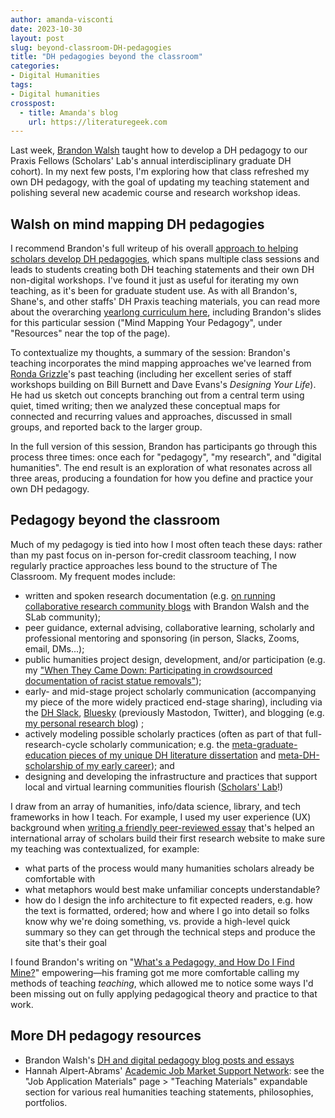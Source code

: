 ```yaml
---
author: amanda-visconti
date: 2023-10-30
layout: post
slug: beyond-classroom-DH-pedagogies
title: "DH pedagogies beyond the classroom"
categories:
- Digital Humanities
tags:
- Digital humanities
crosspost:
  - title: Amanda's blog
    url: https://literaturegeek.com
---
```


Last week, [Brandon Walsh](https://scholarslab.lib.virginia.edu/people/brandon-walsh/) taught how to develop a DH pedagogy to our Praxis Fellows (Scholars' Lab's annual interdisciplinary graduate DH cohort). In my next few posts, I'm exploring how that class refreshed my own DH pedagogy, with the goal of updating my teaching statement and polishing several new academic course and research workshop ideas.

## Walsh on mind mapping DH pedagogies
I recommend Brandon's full writeup of his overall [approach to helping scholars develop DH pedagogies](https://scholarslab.lib.virginia.edu/blog/a-praxis-oriented-introduction-to-digital-pedagogy/), which spans multiple class sessions and leads to students creating both DH teaching statements and their own DH non-digital workshops. I've found it just as useful for iterating my own teaching, as it's been for graduate student use. As with all Brandon's, Shane's, and other staffs' DH Praxis teaching materials, you can read more about the overarching [yearlong curriculum here](https://praxis.scholarslab.org/curriculum/2023-2024/), including Brandon's slides for this particular session ("Mind Mapping Your Pedagogy", under "Resources" near the top of the page).

To contextualize my thoughts, a summary of the session: Brandon's teaching incorporates the mind mapping approaches we've learned from [Ronda Grizzle](https://scholarslab.lib.virginia.edu/people/ronda-grizzle/)'s past teaching (including her excellent series of staff workshops building on Bill Burnett and Dave Evans's *Designing Your Life*). He had us sketch out concepts branching out from a central term using quiet, timed writing; then we analyzed these conceptual maps for connected and recurring values and approaches, discussed in small groups, and reported back to the larger group. 

In the full version of this session, Brandon has participants go through this process three times: once each for "pedagogy", "my research", and "digital humanities". The end result is an exploration of what resonates across all three areas, producing a foundation for how you define and practice your own DH pedagogy. 

## Pedagogy beyond the classroom
Much of my pedagogy is tied into how I most often teach these days: rather than my past focus on in-person for-credit classroom teaching, I now regularly practice approaches less bound to the structure of The Classroom. My frequent modes include:
- written and spoken research documentation (e.g. [on running collaborative research community blogs](https://programminghistorian.org/en/lessons/collaborative-blog-with-jekyll-github) with Brandon Walsh and the SLab community);
- peer guidance, external advising, collaborative learning, scholarly and professional mentoring and sponsoring (in person, Slacks, Zooms, email, DMs...);
- public humanities project design, development, and/or participation (e.g. my ["When They Came Down: Participating in crowdsourced documentation of racist statue removals"](https://scholarslab.lib.virginia.edu/blog/participating-in-statue-removal-history-crowdsourcing/)); 
- early- and mid-stage project scholarly communication (accompanying my piece of the more widely practiced end-stage sharing), including via the [DH Slack](https://tinyurl.com/DHSlack), [Bluesky](https://bsky.app/profile/literaturegeek.bsky.social) (previously Mastodon, Twitter), and blogging (e.g. [my personal research blog](https://literaturegeek.com/)) ; 
- actively modeling possible scholarly practices (often as part of that full-research-cycle scholarly communication; e.g. the [meta-graduate-education pieces of my unique DH literature dissertation](http://literaturegeek.com/tag/dissertation) and [meta-DH-scholarship of my early career](http://literaturegeek.com/tag/purdue-dh)); and 
- designing and developing the infrastructure and practices that support local and virtual learning communities flourish ([Scholars' Lab](https://scholarslab.lib.virginia.edu/)!)

I draw from an array of humanities, info/data science, library, and tech frameworks in how I teach. For example, I used my user experience (UX) background when [writing a friendly peer-reviewed essay](https://programminghistorian.org/en/lessons/building-static-sites-with-jekyll-github-pages) that's helped an international array of scholars build their first research website to make sure my teaching was contextualized, for example:
* what parts of the process would many humanities scholars already be comfortable with
* what metaphors would best make unfamiliar concepts understandable? 
* how do I design the info architecture to fit expected readers, e.g. how the text is formatted, ordered; how and where I go into detail so folks know why we're doing something, vs. provide a high-level quick summary so they can get through the technical steps and produce the site that's their goal

I found Brandon's writing on "[What's a Pedagogy, and How Do I Find Mine?](https://scholarslab.lib.virginia.edu/blog/whats-a-pedagogy-and-how-do-i-find-mine/)" empowering—his framing got me more comfortable calling my methods of teaching *teaching*, which allowed me to notice some ways I'd been missing out on fully applying pedagogical theory and practice to that work. 

## More DH pedagogy resources
* Brandon Walsh's [DH and digital pedagogy blog posts and essays](https://walshbr.com/tag/pedagogy/) 
* Hannah Alpert-Abrams' [Academic Job Market Support Network](https://hcommons.org/groups/academic-job-market-support-network/docs/): see the "Job Application Materials" page > "Teaching Materials" expandable section for various real humanities teaching statements, philosophies, portfolios.